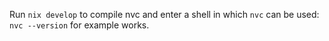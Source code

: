 Run `nix develop` to compile nvc and enter a shell in which `nvc` can be used: `nvc --version` for example works.
